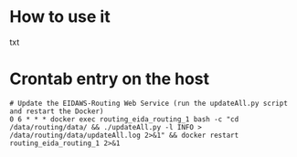 # How to use it
txt

# Crontab entry on the host
```
# Update the EIDAWS-Routing Web Service (run the updateAll.py script and restart the Docker)
0 6 * * * docker exec routing_eida_routing_1 bash -c "cd /data/routing/data/ && ./updateAll.py -l INFO > /data/routing/data/updateAll.log 2>&1" && docker restart routing_eida_routing_1 2>&1
```
